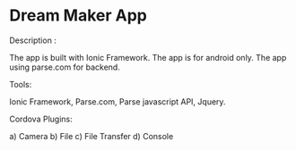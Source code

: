 # Dream Maker App
Description :

The app is built with Ionic Framework. The app is for android only. The app using parse.com for backend.

Tools:

Ionic Framework, Parse.com, Parse javascript API, Jquery.

Cordova Plugins:

a) Camera
b) File
c) File Transfer
d) Console

